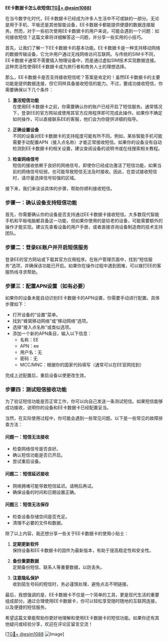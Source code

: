 **EE卡数据卡怎么收短信[[TG💪+ @esim1088](https://t.me/s/esim1088)]**

在当今数字化时代，EE卡数据卡已经成为许多人生活中不可或缺的一部分。无论是用于手机、平板还是其他智能设备，EE卡数据卡都能提供便捷的数据连接服务。然而，对于一些初次使用EE卡数据卡的用户来说，可能会遇到一个问题：如何接收短信？这篇文章将详细解答这一问题，并分享一些实用的小技巧。

首先，让我们了解一下EE卡数据卡的基本功能。EE卡数据卡是一种支持移动网络的数据传输设备，它允许用户通过无线网络访问互联网。与传统的SIM卡不同，EE卡数据卡通常不需要插入物理设备中，而是通过虚拟SIM技术实现数据连接。这种灵活性使得EE卡数据卡成为旅行者和商务人士的理想选择。

那么，EE卡数据卡是否支持接收短信呢？答案是肯定的！虽然EE卡数据卡的主要功能是提供数据连接，但它同样具备接收短信的能力。不过，要成功接收短信，你需要确保以下几个条件：

1. **激活短信功能**  
   在使用EE卡数据卡之前，你需要确认你的账户已经开启了短信服务。通常情况下，登录EE的官方网站或使用其官方应用程序即可完成此操作。如果你不确定如何操作，可以直接联系EE的客服，他们会为你提供详细的指导。

2. **正确设置设备**  
   不同的设备对EE卡数据卡的支持程度可能有所不同。例如，某些智能手机可能需要手动配置APN（接入点名称）才能正常接收短信。如果你的设备没有自动检测到EE卡数据卡的相关设置，建议查阅设备的说明书或在线搜索相关教程。

3. **检查网络信号**  
   短信的接收依赖于良好的网络信号。即使你已经成功激活了短信功能，如果当前的网络信号较弱，也可能导致短信无法及时接收。因此，在尝试接收短信时，请尽量选择信号较强的区域。

接下来，我们来谈谈具体的步骤，帮助你顺利接收短信。

### 步骤一：确认设备支持短信功能  
首先，你需要确认你的设备是否支持通过EE卡数据卡接收短信。大多数现代智能手机和平板电脑都具备这一功能，但如果你使用的是较老的设备，可能需要额外的操作才能实现。建议先查看设备的用户手册，或者直接咨询设备制造商的技术支持团队。

### 步骤二：登录EE账户并开启短信服务  
登录EE的官方网站或下载其官方应用程序。在账户管理页面中，找到“短信服务”选项，并确保该功能已开启。如果你在操作过程中遇到困难，可以拨打EE的客服热线寻求帮助。

### 步骤三：配置APN设置（如有必要）  
如果你的设备未能自动识别EE卡数据卡的APN设置，你需要手动进行配置。具体步骤如下：
- 打开设备的“设置”菜单。
- 找到“蜂窝移动网络”或“移动网络”选项。
- 选择“接入点名称”或类似选项。
- 添加一个新的APN条目，输入以下信息：
  - 名称：EE
  - APN：ee
  - 用户名：无
  - 密码：无
  - MCC/MNC：根据你的国家代码填写（通常可以在EE官网找到）

完成上述配置后，重启设备以使更改生效。

### 步骤四：测试短信接收功能  
为了验证短信功能是否正常工作，你可以向自己发送一条测试短信。如果短信能够成功接收，说明你的设备和EE卡数据卡已经配置妥当。

当然，在实际使用过程中，你可能会遇到一些常见问题。以下是一些常见的故障排查方法：

#### 问题一：短信无法接收  
- 检查网络信号是否良好。
- 确认短信功能是否已开启。
- 尝试重启设备。

#### 问题二：短信延迟接收  
- 网络拥堵可能导致短信延迟。请稍后再试。
- 确保设备的时间和日期设置正确。

#### 问题三：短信无法保存  
- 检查设备存储空间是否充足。
- 清理不必要的文件和数据。

除了以上内容，我还想分享一些关于EE卡数据卡的使用小贴士：

1. **定期更新软件**  
   保持设备和EE卡数据卡的固件为最新版本，有助于提高稳定性和安全性。

2. **备份重要数据**  
   定期备份短信、联系人等重要数据，以防丢失。

3. **注意隐私保护**  
   收到陌生号码的短信时，务必谨慎处理，避免点击不明链接。

最后，我想强调的是，EE卡数据卡不仅是一个简单的工具，更是现代生活的重要组成部分。通过合理使用EE卡数据卡，你可以轻松享受随时随地的互联网连接，以及便捷的短信服务。

希望这篇文章能帮助你更好地理解和使用EE卡数据卡的短信功能。如果你还有其他疑问或经验分享，欢迎在评论区留言交流！

[[TG💪+ @esim1088](https://t.me/s/esim1088) ![Image](https://i.postimg.cc/4NQfJmqS/Snipaste-2025-05-13-00-14-12.png)]